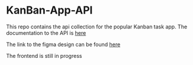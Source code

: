 # KanBan-App-API

This repo contains the api collection for the popular Kanban task app. 
The documentation to the API is [here](https://documenter.getpostman.com/view/19697282/2s8Z73zWpp)

The link to the figma design can be found [here](https://www.figma.com/file/Q2QI1nr3qRYjP4nBGqaMFK/kanban-task-management-web-app?node-id=0%3A8500&t=E6gbEtD6ZzsQlHc5-0)

The frontend is still in progress

